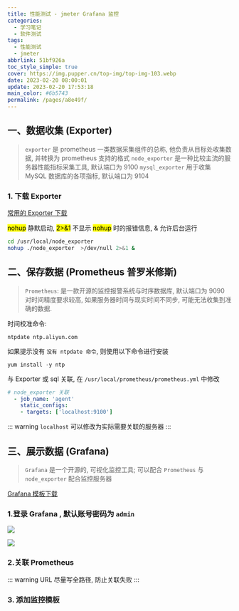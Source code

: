 ```yaml
---
title: 性能测试 - jmeter Grafana 监控
categories: 
  - 学习笔记
  - 软件测试
tags: 
  - 性能测试
  - jmeter
abbrlink: 51bf926a
toc_style_simple: true
cover: https://img.pupper.cn/top-img/top-img-103.webp
date: 2023-02-20 08:00:01
update: 2023-02-20 17:53:18
main_color: #6b5743
permalink: /pages/a8e49f/
---
```


## 一、数据收集 (Exporter)

> `exporter` 是 prometheus 一类数据采集组件的总称, 他负责从目标处收集数据, 并转换为 prometheus 支持的格式
> `node_exporter` 是一种比较主流的服务器性能指标采集工具, 默认端口为 9100
> `mysql_exporter` 用于收集 MySQL 数据库的各项指标, 默认端口为 9104

### 1. 下载 Exporter

[常用的 Exporter 下载](https://www.cnblogs.com/momoyan/p/11520755.html)

<mark>nohup</mark> 静默启动, <mark>2>&1</mark> 不显示 <mark>nohup</mark> 时的报错信息, & 允许后台运行

```sh
cd /usr/local/node_exporter
nohup ./node_exporter  >/dev/null 2>&1 &
```

## 二、保存数据 (Prometheus 普罗米修斯)

> `Prometheus`: 是一款开源的监控报警系统与时序数据库, 默认端口为 9090
> 对时间精度要求较高, 如果服务器时间与现实时间不同步, 可能无法收集到准确的数据.

时间校准命令: 
```shell
ntpdate ntp.aliyun.com
```

如果提示没有 `没有 ntpdate 命令`, 则使用以下命令进行安装
```shell
yum install -y ntp
```

与 Exporter 或 sql 关联, 在 `/usr/local/prometheus/prometheus.yml` 中修改
```yaml 
# node_exporter 关联
  - job_name: 'agent'
    static_configs:
    - targets: ['localhost:9100']
```

::: warning
`localhost` 可以修改为实际需要关联的服务器
:::


## 三、展示数据 (Grafana)

> `Grafana` 是一个开源的, 可视化监控工具;
> 可以配合 `Prometheus` 与 `node_exporter` 配合监控服务器

[Grafana 模板下载](https://www.aliyundrive.com/s/s9TB8WonvR4)

### 1.登录 Grafana , 默认账号密码为 `admin` 

![](https://img.pupper.cn/img/20220820165401.png)

![](https://img.pupper.cn/img/20220820165710.png)

### 2.关联 Prometheus

::: warning
URL 尽量写全路径, 防止关联失败
:::


### 3. 添加监控模板

